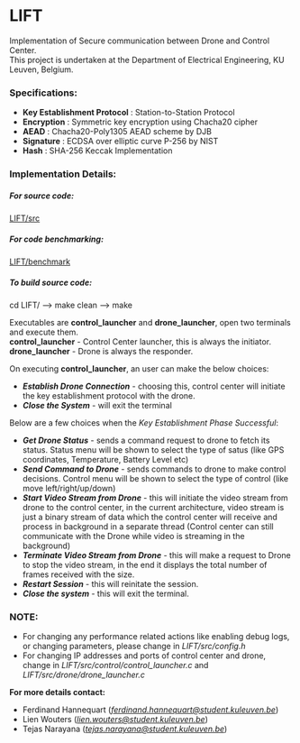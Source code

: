 # LIFT
Implementation of Secure communication between Drone and Control Center. \
This project is undertaken at the Department of Electrical Engineering, KU Leuven, Belgium.

### Specifications: 
* **Key Establishment Protocol** : Station-to-Station Protocol
* **Encryption** : Symmetric key encryption using Chacha20 cipher
* **AEAD** : Chacha20-Poly1305 AEAD scheme by DJB
* **Signature** : ECDSA over elliptic curve P-256 by NIST
* **Hash** : SHA-256 Keccak Implementation


### Implementation Details: 
##### For source code: 
[LIFT/src](https://github.com/sajetan/PnD-ICT-Security/tree/master/LIFT/src)

##### For code benchmarking: 
[LIFT/benchmark](https://github.com/sajetan/PnD-ICT-Security/tree/master/LIFT/benchmark)

##### To build source code: 
cd LIFT/ --> make clean --> make 

Executables are **control_launcher** and **drone_launcher**, open two terminals and execute them. \
**control_launcher** - Control Center launcher, this is always the initiator. \
**drone_launcher** - Drone is always the responder. 

On executing **control_launcher**, an user can make the below choices: 
* ***Establish Drone Connection*** - choosing this, control center will initiate the key establishment protocol with the drone.
* ***Close the System*** - will exit the terminal

Below are a few choices when the *Key Establishment Phase Successful*: 
* ***Get Drone Status*** - sends a command request to drone to fetch its status. Status menu will be shown to select the type of satus (like GPS coordinates, Temperature, Battery Level etc) 
* ***Send Command to Drone*** - sends commands to drone to make control decisions. Control menu will be shown to select the type of control (like move left/right/up/down) 
* ***Start Video Stream from Drone*** - this will initiate the video stream from drone to the control center, in the current architecture, video stream is just a binary stream of data which the control center will receive and process in background in a separate thread (Control center can still communicate with the Drone while video is streaming in the background) 
* ***Terminate Video Stream from Drone*** - this will make a request to Drone to stop the video stream, in the end it displays the total number of frames received with the size.  
* ***Restart Session*** - this will reinitate the session. 
* ***Close the system*** - this will exit the terminal.


### NOTE: 
* For changing any performance related actions like enabling debug logs, or changing parameters, please change in *LIFT/src/config.h*
* For changing IP addresses and ports of control center and drone, change in *LIFT/src/control/control_launcher.c* and *LIFT/src/drone/drone_launcher.c*


**For more details contact:** 
* Ferdinand Hannequart (*ferdinand.hannequart@student.kuleuven.be*)
* Lien Wouters (*lien.wouters@student.kuleuven.be*)
* Tejas Narayana (*tejas.narayana@student.kuleuven.be*)
